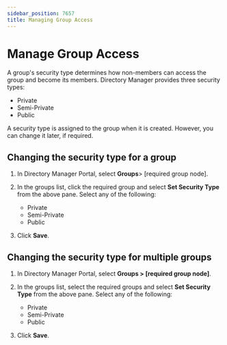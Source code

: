 ```yaml
---
sidebar_position: 7657
title: Managing Group Access
---
```


# Manage Group Access

A group's security type determines how non-members can access the group and become its members. Directory Manager provides three security types:

* Private
* Semi-Private
* Public

A security type is assigned to the group when it is created. However, you can change it later, if required.

## Changing the security type for a group

1. In Directory Manager Portal, select **Groups**> [required group node].
2. In the groups list, click the required group and select **Set Security Type** from the above pane. Select any of the following:

   * Private
   * Semi-Private
   * Public
3. Click **Save**.

## Changing the security type for multiple groups

1. In Directory Manager Portal, select **Groups > [required group node]**.
2. In the groups list, select the required groups and select **Set Security Type** from the above pane. Select any of the following:

   * Private
   * Semi-Private
   * Public
3. Click **Save**.